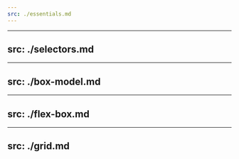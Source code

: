 ```yaml
---
src: ./essentials.md
---
```


---
src: ./selectors.md
---

---
src: ./box-model.md
---

---
src: ./flex-box.md
---

---
src: ./grid.md
---
